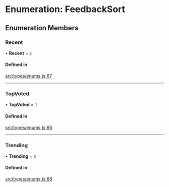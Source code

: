 # Enumeration: FeedbackSort

## Enumeration Members

### Recent

• **Recent** = ``2``

#### Defined in

[src/types/enums.ts:67](https://github.com/bhavjitChauhan/khan-api/blob/9bcea3fc/src/types/enums.ts#L67)

___

### TopVoted

• **TopVoted** = ``1``

#### Defined in

[src/types/enums.ts:66](https://github.com/bhavjitChauhan/khan-api/blob/9bcea3fc/src/types/enums.ts#L66)

___

### Trending

• **Trending** = ``5``

#### Defined in

[src/types/enums.ts:68](https://github.com/bhavjitChauhan/khan-api/blob/9bcea3fc/src/types/enums.ts#L68)
